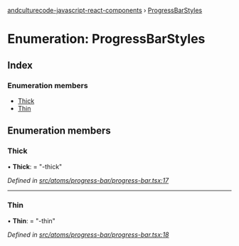 [andculturecode-javascript-react-components](../README.md) › [ProgressBarStyles](progressbarstyles.md)

# Enumeration: ProgressBarStyles

## Index

### Enumeration members

* [Thick](progressbarstyles.md#thick)
* [Thin](progressbarstyles.md#thin)

## Enumeration members

###  Thick

• **Thick**: = "-thick"

*Defined in [src/atoms/progress-bar/progress-bar.tsx:17](https://github.com/AndcultureCode/AndcultureCode.JavaScript.React.Components/blob/1237fb1/src/atoms/progress-bar/progress-bar.tsx#L17)*

___

###  Thin

• **Thin**: = "-thin"

*Defined in [src/atoms/progress-bar/progress-bar.tsx:18](https://github.com/AndcultureCode/AndcultureCode.JavaScript.React.Components/blob/1237fb1/src/atoms/progress-bar/progress-bar.tsx#L18)*
